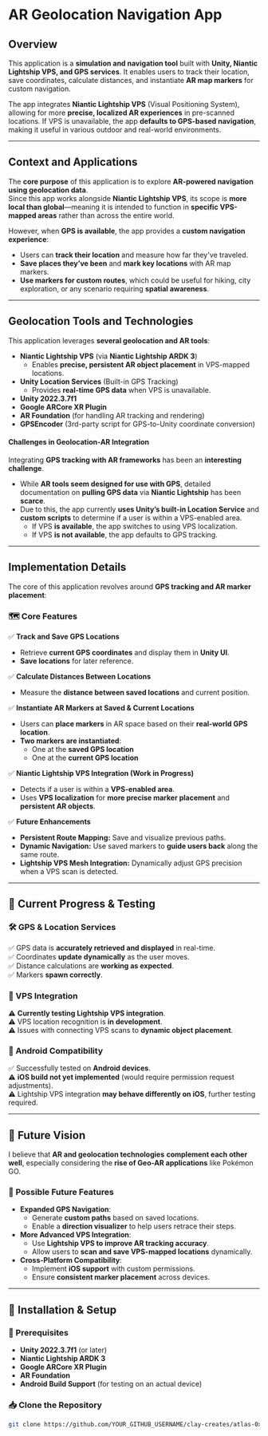 # AR Geolocation Navigation App

## **Overview**
This application is a **simulation and navigation tool** built with **Unity, Niantic Lightship VPS, and GPS services**. It enables users to track their location, save coordinates, calculate distances, and instantiate **AR map markers** for custom navigation.  

The app integrates **Niantic Lightship VPS** (Visual Positioning System), allowing for more **precise, localized AR experiences** in pre-scanned locations. If VPS is unavailable, the app **defaults to GPS-based navigation**, making it useful in various outdoor and real-world environments.

---

## **Context and Applications**
The **core purpose** of this application is to explore **AR-powered navigation using geolocation data**.  
Since this app works alongside **Niantic Lightship VPS**, its scope is **more local than global**—meaning it is intended to function in **specific VPS-mapped areas** rather than across the entire world.

However, when **GPS is available**, the app provides a **custom navigation experience**:
- Users can **track their location** and measure how far they've traveled.
- **Save places they’ve been** and **mark key locations** with AR map markers.
- **Use markers for custom routes**, which could be useful for hiking, city exploration, or any scenario requiring **spatial awareness**.

---

## **Geolocation Tools and Technologies**
This application leverages **several geolocation and AR tools**:

- **Niantic Lightship VPS** (via **Niantic Lightship ARDK 3**)  
  - Enables **precise, persistent AR object placement** in VPS-mapped locations.
- **Unity Location Services** (Built-in GPS Tracking)  
  - Provides **real-time GPS data** when VPS is unavailable.
- **Unity 2022.3.7f1**
- **Google ARCore XR Plugin**
- **AR Foundation** (for handling AR tracking and rendering)
- **GPSEncoder** (3rd-party script for GPS-to-Unity coordinate conversion)

#### **Challenges in Geolocation-AR Integration**
Integrating **GPS tracking with AR frameworks** has been an **interesting challenge**.  
- While **AR tools seem designed for use with GPS**, detailed documentation on **pulling GPS data** via **Niantic Lightship** has been **scarce**.
- Due to this, the app currently **uses Unity’s built-in Location Service** and **custom scripts** to determine if a user is within a VPS-enabled area.  
  - If VPS **is available**, the app switches to using VPS localization.
  - If VPS **is not available**, the app defaults to GPS tracking.

---

## **Implementation Details**
The core of this application revolves around **GPS tracking and AR marker placement**:

### **🗺️ Core Features**
✅ **Track and Save GPS Locations**  
- Retrieve **current GPS coordinates** and display them in **Unity UI**.  
- **Save locations** for later reference.  

✅ **Calculate Distances Between Locations**  
- Measure the **distance between saved locations** and current position.  

✅ **Instantiate AR Markers at Saved & Current Locations**  
- Users can **place markers** in AR space based on their **real-world GPS location**.  
- **Two markers are instantiated**:  
  - One at the **saved GPS location**  
  - One at the **current GPS location**  

✅ **Niantic Lightship VPS Integration (Work in Progress)**  
- Detects if a user is within a **VPS-enabled area**.  
- Uses **VPS localization** for **more precise marker placement** and **persistent AR objects**.

✅ **Future Enhancements**
- **Persistent Route Mapping:** Save and visualize previous paths.  
- **Dynamic Navigation:** Use saved markers to **guide users back** along the same route.  
- **Lightship VPS Mesh Integration:** Dynamically adjust GPS precision when a VPS scan is detected.

---

## **🚀 Current Progress & Testing**
### **🛠️ GPS & Location Services**
✅ GPS data is **accurately retrieved and displayed** in real-time.  
✅ Coordinates **update dynamically** as the user moves.  
✅ Distance calculations are **working as expected**.  
✅ Markers **spawn correctly**.

### **🔬 VPS Integration**
⚠️ **Currently testing Lightship VPS integration**.  
⚠️ VPS location recognition is **in development**.  
⚠️ Issues with connecting VPS scans to **dynamic object placement**.

### **📱 Android Compatibility**
✅ Successfully tested on **Android devices**.  
⚠️ **iOS build not yet implemented** (would require permission request adjustments).  
⚠️ Lightship VPS integration **may behave differently on iOS**, further testing required.

---

## **🔮 Future Vision**
I believe that **AR and geolocation technologies** **complement each other well**, especially considering the **rise of Geo-AR applications** like Pokémon GO.  

### **🔹 Possible Future Features**
- **Expanded GPS Navigation**:  
  - Generate **custom paths** based on saved locations.  
  - Enable a **direction visualizer** to help users retrace their steps.  
- **More Advanced VPS Integration**:  
  - Use **Lightship VPS to improve AR tracking accuracy**.  
  - Allow users to **scan and save VPS-mapped locations** dynamically.  
- **Cross-Platform Compatibility**:  
  - Implement **iOS support** with custom permissions.  
  - Ensure **consistent marker placement** across devices.

---

## **📌 Installation & Setup**
### **🔧 Prerequisites**
- **Unity 2022.3.7f1** (or later)
- **Niantic Lightship ARDK 3**
- **Google ARCore XR Plugin**
- **AR Foundation**
- **Android Build Support** (for testing on an actual device)

### **📥 Clone the Repository**
```sh
git clone https://github.com/YOUR_GITHUB_USERNAME/clay-creates/atlas-0x0F-unity-location-based.git

